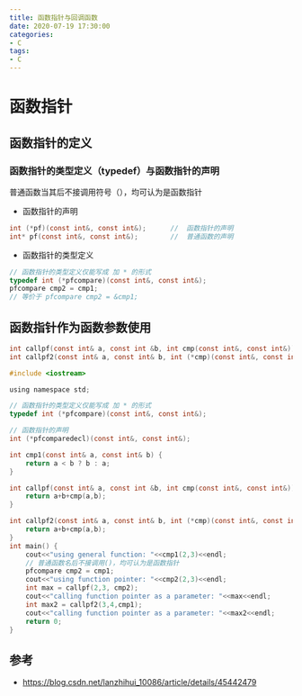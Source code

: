 ```yaml
---
title: 函数指针与回调函数
date: 2020-07-19 17:30:00
categories:
- C
tags:
- C
---
```


# 函数指针

## 函数指针的定义

### 函数指针的类型定义（typedef）与函数指针的声明

普通函数当其后不接调用符号（），均可认为是函数指针

- 函数指针的声明

```c
int (*pf)(const int&, const int&);      //  函数指针的声明
int* pf(const int&, const int&);        //  普通函数的声明
```

- 函数指针的类型定义

```c
// 函数指针的类型定义仅能写成 加 * 的形式
typedef int (*pfcompare)(const int&, const int&);
pfcompare cmp2 = cmp1;
// 等价于 pfcompare cmp2 = &cmp1;
```

## 函数指针作为函数参数使用

```c
int callpf(const int& a, const int &b, int cmp(const int&, const int&)) ...
int callpf2(const int& a, const int& b, int (*cmp)(const int&, const int &)) ...
```

```c
#include <iostream>

using namespace std;

// 函数指针的类型定义仅能写成 加 * 的形式
typedef int (*pfcompare)(const int&, const int&);

// 函数指针的声明
int (*pfcomparedecl)(const int&, const int&);

int cmp1(const int& a, const int& b) {
    return a < b ? b : a;
}

int callpf(const int& a, const int &b, int cmp(const int&, const int&)) {
    return a+b+cmp(a,b);
}

int callpf2(const int& a, const int& b, int (*cmp)(const int&, const int &)) {
    return a+b+cmp(a,b);
}
int main() {
    cout<<"using general function: "<<cmp1(2,3)<<endl;
    // 普通函数名后不接调用()，均可认为是函数指针
    pfcompare cmp2 = cmp1;
    cout<<"using function pointer: "<<cmp2(2,3)<<endl;
    int max = callpf(2,3, cmp2);
    cout<<"calling function pointer as a parameter: "<<max<<endl;
    int max2 = callpf2(3,4,cmp1);
    cout<<"calling function pointer as a parameter: "<<max2<<endl;
    return 0;
}
```

## 参考

- https://blog.csdn.net/lanzhihui_10086/article/details/45442479